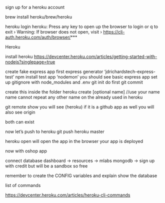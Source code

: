 sign up for a heroku account

brew install heroku/brew/heroku

heroku login
heroku: Press any key to open up the browser to login or q to exit
› Warning: If browser does not open, visit
› https://cli-auth.heroku.com/auth/browser/***

Heroku

install heroku
https://devcenter.heroku.com/articles/getting-started-with-nodejs?singlepage=true

create fake express app first express generator ‘jdrichardstech-express-test’
npm install
test app ‘nodemon’ you should see basic express app
set up gitignore with node_modules and .env
git init
do first git commit

create this inside the folder
heroku create [optional name] //use your name name cannot repeat any other name on the already used in heroku

git remote show
you will see (heroku)
if it is a github app as well you will also see origin

both can exist

now let’s push to heroku
git push heroku master

heroku open will open the app in the browser
your app is deployed

now with oshop app

connect database
dashboard -> resources -> mlabs mongodb -> sign up with credit but will be a sandbox so free

remember to create the CONFIG variables and explain
show the database

list of commands

https://devcenter.heroku.com/articles/heroku-cli-commands
